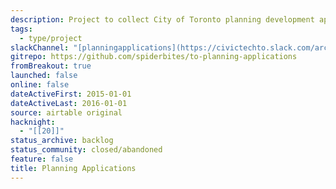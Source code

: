 ```yaml
---
description: Project to collect City of Toronto planning development applications
tags:
  - type/project
slackChannel: "[planningapplications](https://civictechto.slack.com/archives/C0DAHE05V)"
gitrepo: https://github.com/spiderbites/to-planning-applications
fromBreakout: true
launched: false
online: false
dateActiveFirst: 2015-01-01
dateActiveLast: 2016-01-01
source: airtable original
hacknight:
  - "[[20]]"
status_archive: backlog
status_community: closed/abandoned
feature: false
title: Planning Applications
---
```

